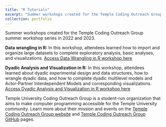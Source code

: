 ```yaml
---
title: "R Tutorials"
excerpt: "Summer workshops created for the Temple Coding Outreach Group summer workshop series.<br/><img src='/images/background-1.png'>"
collection: portfolio
---
```


Summer workshops created for the Temple Coding Outreach Group summer workshop series in 2022 and 2023. 

**Data wrangling in R:** In this workshop, attendees learned how to import and organize large datasets to complete exploratory analysis, basic analyses, and visualizations. [Access Data Wrangling in R workshop here](https://github.com/TU-Coding-Outreach-Group/cog_summer_workshops_2022/tree/main/data-wrangling-in-r)

**Dyadic Analysis and Visualization in R:** In this workshop, attendees learned about dyadic experimental design and data structures, how to wrangle dyadic data, and how to complete dyadic multilevel models and Actor-Partner Interdependent Models and corresponding visualizations. [Access Dyadic Analysis and Visualization in R workshop here](https://tu-coding-outreach-group.github.io/cog_summer_workshops_2023/dyadic_analysis/index.html)

Temple University Coding Outreach Group is a student-run organization that aims to make computer programming accessible for the Temple University community. Learn more about their mission and events on the [Temple Coding Outreach Group website](https://tu-coding-outreach-group.github.io) and [Temple Coding Outreach Group GitHub](https://github.com/TU-Coding-Outreach-Group) pages.

